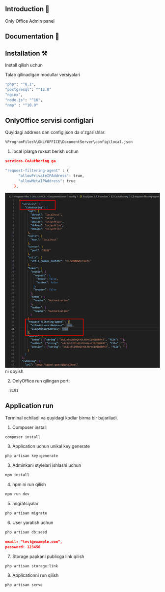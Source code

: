 <p align="center"></p>


## Introduction 🚀

Only Office Admin panel


## Documentation 📜


## Installation ⚒️

Install qilish uchun

Talab qilinadigan modullar versiyalari

```bash
"php": "^8.1",
"postgresql": "^12.0"
"nginx",
"node.js": "^16",
"nmp" : "^10.0"
```

<h2>OnlyOffice servisi configlari</h2>

Quyidagi address dan config.json da o'zgarishlar:

```bash
%ProgramFiles%\ONLYOFFICE\DocumentServer\config\local.json
```
1. local iplarga ruxsat berish uchun

```json
services.CoAuthoring ga 
```
```bash
"request-filtering-agent" : {
      "allowPrivateIPAddress": true,
      "allowMetaIPAddress": true
    },
```
![img.png](img.png)
ni qoyish

2. OnlyOffice run qilingan port: 
```bash
  8181
```


<h2>Application run</h2>

Terminal ochiladi va quyidagi kodlar birma bir bajariladi.

1. Composer install

```bash
composer install
```

3. Application uchun unikal key generate

```bash
php artisan key:generate
```

3. Adminkani stylelari ishlashi uchun 

```bash
npm install
```

4. npm ni run qilish

```bash
npm run dev
```
5. migratsiyalar

```bash
php artisan migrate
```

6. User yaratish uchun

```bash
php artisan db:seed
```
```json
email: "test@example.com",
password: 123456
```

7. Storage papkani publicga link qilish

```bash
php artisan storage:link
```

8. Applicationni run qilish

```bash
php artisan serve
```


